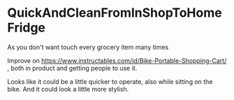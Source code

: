 # QuickAndCleanFromInShopToHomeFridge
As you don't want touch every grocery item many times

Improve on https://www.instructables.com/id/Bike-Portable-Shopping-Cart/ , both in product and getting people to use it.

Looks like it could be a little quicker to operate, also while sitting on the bike. And it could look a little more stylish.
